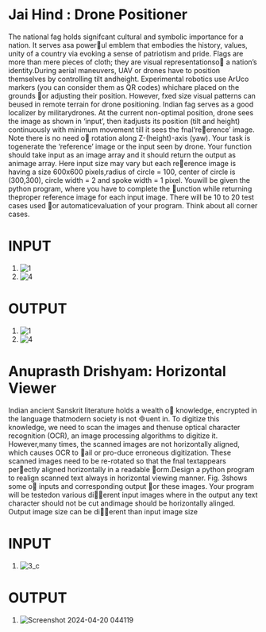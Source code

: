 # Jai Hind : Drone Positioner

The national fag holds signifcant cultural and symbolic importance for a nation. It serves asa powerul emblem that embodies the history, values, unity of a country via evoking a sense of patriotism and pride. Flags are more than mere pieces of cloth; they are visual representationso a nation’s identity.During aerial maneuvers, UAV or drones have to position themselves by controlling tilt andheight. Experimental robotics use ArUco markers (you can consider them as QR codes) whichare placed on the grounds or adjusting their position. However, fxed size visual patterns can beused in remote terrain for drone positioning. Indian fag serves as a good localizer by militarydrones. At the current non-optimal position, drone sees the image as shown in ‘input’, then itadjusts its position (tilt and height) continuously with minimum movement till it sees the fnal‘reerence’ image. Note there is no need o rotation along Z-(height)-axis (yaw). Your task is togenerate the ‘reference’ image or the input seen by drone.
Your function should take input as an image array and it should return the output as animage array. Here input size may vary but each reerence image is having a size 600x600 pixels,radius of circle = 100, center of circle is (300,300), circle width = 2 and spoke width = 1 pixel. Youwill be given the python program, where you have to complete the unction while returning theproper reference image for each input image. There will be 10 to 20 test cases used or automaticevaluation of your program. Think about all corner cases.
# INPUT

1) ![1](https://github.com/Aryanujan01729/Image-Processing-Projects/assets/139656147/9dacdcc0-1573-4ec3-b896-7803ef8df8d7)    
2) ![4](https://github.com/Aryanujan01729/Image-Processing-Projects/assets/139656147/d43be3c2-22c3-4a75-ac7b-d051a4f53b7a)


# OUTPUT
1) ![1](https://github.com/Aryanujan01729/Image-Processing-Projects/assets/139656147/3804c873-d356-450b-8806-48c3b5ec8e0e)
2) ![4](https://github.com/Aryanujan01729/Image-Processing-Projects/assets/139656147/4fa42263-f417-436c-b4e6-aefa3613e929)

# Anuprasth Drishyam: Horizontal Viewer

Indian ancient Sanskrit literature holds a wealth o knowledge, encrypted in the language thatmodern society is not uent in. To digitize this knowledge, we need to scan the images and thenuse optical character recognition (OCR), an image processing algorithms to digitize it. However,many times, the scanned images are not horizontally aligned, which causes OCR to ail or pro-duce erroneous digitization. These scanned images need to be re-rotated so that the fnal textappears perectly aligned horizontally in a readable orm.Design a python program to realign scanned text always in horizontal viewing manner. Fig. 3shows some o inputs and corresponding output or these images. Your program will be testedon various dierent input images where in the output any text character should not be cut andimage should be horizontally alinged. Output image size can be dierent than input image size

# INPUT 
1)  ![3_c](https://github.com/Aryanujan01729/Image-Processing-Projects/assets/139656147/3b927c31-7a77-41c5-b198-7e79a27e945b)



# OUTPUT
1) ![Screenshot 2024-04-20 044119](https://github.com/Aryanujan01729/Image-Processing-Projects/assets/139656147/6ddc30c5-2e40-47a6-b76a-a5b916bb2d82)





